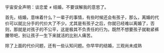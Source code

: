 宇宙安全声明：谈恋爱 $\neq$ 结婚，不要误解我的意思了。

首先，结婚，意味着什么？一辈子的事情，有些时候还会有孩子，那么，离婚的代价可以就比分手的代价大了不少。尤其是有孩子之后，你就已经难以离婚了，否则，那就是对孩子的不公平，这是极其不负责任的行为。既然不想要孩子就勒紧裤腰带吧，别让孩子一生下来就活的比别人痛苦。

除了上面的代价问题，还有一些认知问题。你早早的结婚，三观尚未成熟

